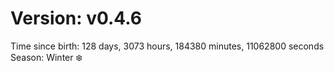 # Version: v0.4.6
Time since birth: 128 days, 3073 hours, 184380 minutes, 11062800 seconds
Season: Winter ❄️
